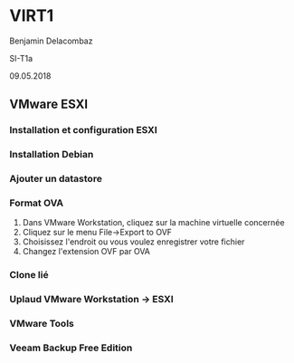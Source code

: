 # VIRT1

Benjamin Delacombaz

SI-T1a

09.05.2018

## VMware ESXI

### Installation et configuration ESXI


### Installation Debian


### Ajouter un datastore



### Format OVA

1. Dans VMware Workstation, cliquez sur la machine virtuelle concernée
2. Cliquez sur le menu File->Export to OVF
3. Choisissez l'endroit ou vous voulez enregistrer votre fichier
4. Changez l'extension OVF par OVA

### Clone lié


### Uplaud VMware Workstation -> ESXI


### VMware Tools


### Veeam Backup Free Edition


